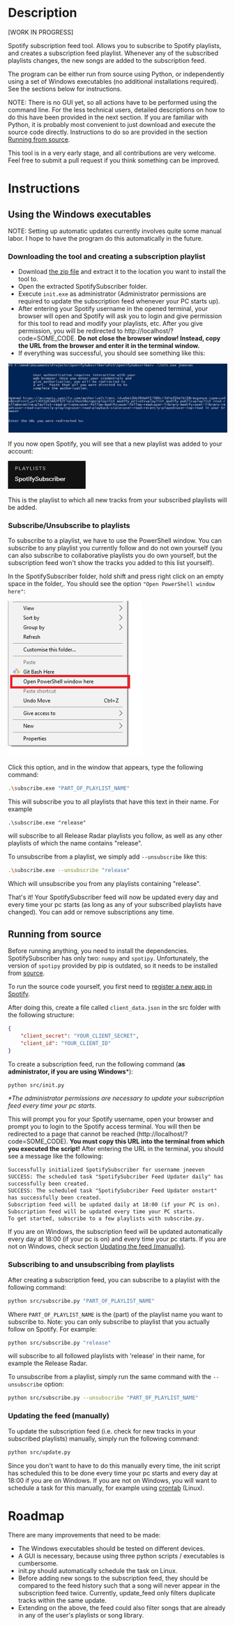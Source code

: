 # Description
[WORK IN PROGRESS]

Spotify subscription feed tool. Allows you to subscribe to Spotify playlists, and creates a subscription feed playlist. Whenever any of the subscribed playlists changes, the new songs are added to the subscription feed.

The program can be either run from source using Python, or independently using a set of Windows executables (no additional installations required). See the sections below for instructions.

NOTE: There is no GUI yet, so all actions have to be performed using the command line. For the less technical users, detailed descriptions on how to do this have been provided in the next section. If you are familiar with Python, it is probably most convenient to just download and execute the source code directly. Instructions to do so are provided in the section [Running from source](#source_code).

This tool is in a very early stage, and all contributions are very welcome. Feel free to submit a pull request if you think something can be improved.

# Instructions
## <a name="windows_executables"></a> Using the Windows executables
NOTE: Setting up automatic updates currently involves quite some manual labor. I hope to have the program do this automatically in the future.

### Downloading the tool and creating a subscription playlist
- Download [the zip file](https://github.com/jneeven/SpotifySubscriber/raw/master/SpotifySubscriber.zip) and extract it to the location you want to install the tool to.
- Open the extracted SpotifySubscriber folder.
- Execute `init.exe` as administrator (Administrator permissions are required to update the subscription feed whenever your PC starts up).
- After entering your Spotify username in the opened terminal, your browser will open and Spotify will ask you to login and give permission for this tool to read and modify your playlists, etc. After you give permission, you will be redirected to http://localhost/?code=SOME_CODE. **Do not close the browser window! Instead, copy the URL from the browser and enter it in the terminal window.** 
- If everything was successful, you should see something like this:

![powershell](docs/images/init.jpg)


If you now open Spotify, you will see that a new playlist was added to your account:

![playlist](docs/images/playlist.jpg)

This is the playlist to which all new tracks from your subscribed playlists will be added.

### Subscribe/Unsubscribe to playlists
To subscribe to a playlist, we have to use the PowerShell window. You can subscribe to any playlist you currently follow and do not own yourself (you can also subscribe to collaborative playlists you do own yourself, but the subscription feed won't show the tracks you added to this list yourself).

In the SpotifySubscriber folder, hold shift and press right click on an empty space in the folder,. You should see the option `"Open PowerShell window here"`:

![powershell](docs/images/open_powershell.png)

Click this option, and in the window that appears, type the following command:
```bash
.\subscribe.exe "PART_OF_PLAYLIST_NAME"
```
This will subscribe you to all playlists that have this text in their name. For example 
```
.\subscribe.exe "release"
``` 
will subscribe to all Release Radar playlists you follow, as well as any other playlists of which the name contains "release".

To unsubscribe from a playlist, we simply add `--unsubscribe` like this:
```bash
.\subscribe.exe --unsubscribe "release"
```
Which will unsubscribe you from any playlists containing "release".



That's it! Your SpotifySubscriber feed will now be updated every day and every time your pc starts (as long as any of your subscribed playlists have changed). You can add or remove subscriptions any time. 


## <a name="source_code"></a> Running from source
Before running anything, you need to install the dependencies. SpotifySubscriber has only two: `numpy` and `spotipy`. Unfortunately, the version of `spotipy` provided by pip is outdated, so it needs to be installed from [source](https://github.com/plamere/spotipy).

To run the source code yourself, you first need to [register a new app in Spotify](https://developer.spotify.com/dashboard/applications).

After doing this, create a file called `client_data.json` in the src folder with the following structure:
```JSON
{
    "client_secret": "YOUR_CLIENT_SECRET",
    "client_id": "YOUR_CLIENT_ID"
}
```

To create a subscription feed, run the following command (**as administrator, if you are using Windows***):
```bash
python src/init.py
```
_*The administrator permissions are necessary to update your subscription feed every time your pc starts._

This will prompt you for your Spotify username, open your browser and prompt you to login to the Spotify access terminal. You will then be redirected to a page that cannot be reached (http://localhost/?code=SOME_CODE). **You must copy this URL into the terminal from which you executed the script!**
After entering the URL in the terminal, you should see a message like the following:
```
Successfully initialized SpotifySubscriber for username jneeven
SUCCESS: The scheduled task "SpotifySubcriber Feed Updater daily" has successfully been created.
SUCCESS: The scheduled task "SpotifySubcriber Feed Updater onstart" has successfully been created.
Subscription feed will be updated daily at 18:00 (if your PC is on).
Subscription feed will be updated every time your PC starts.
To get started, subscribe to a few playlists with subscribe.py.
```

If you are on Windows, the subscription feed will be updated automatically every day at 18:00 (if your pc is on) and every time your pc starts. If you are not on Windows, check section [Updating the feed (manually)](#updating_feed).

### Subscribing to and unsubscribing from playlists
After creating a subscription feed, you can subscribe to a playlist with the following command:
```bash
python src/subscribe.py "PART_OF_PLAYLIST_NAME"
```
Where `PART_OF_PLAYLIST_NAME` is the (part) of the playlist name you want to subscribe to. Note: you can only subscribe to playlist that you actually follow on Spotify. For example: 
```bash
python src/subscribe.py "release"
``` 
will subscribe to all followed playlists with 'release' in their name, for example the Release Radar.

To unsubscribe from a playlist, simply run the same command with the `--unsubscribe` option:
```bash
python src/subscribe.py --unsubscribe "PART_OF_PLAYLIST_NAME"
```

### <a name="updating_feed"></a> Updating the feed (manually)
To update the subscription feed (i.e. check for new tracks in your subscribed playlists) manually, simply run the following command:
```bash
python src/update.py
```

Since you don't want to have to do this manually every time, the init script has scheduled this to be done every time your pc starts and every day at 18:00 if you are on Windows. If you are not on Windows, you will want to schedule a task for this manually, for example using [crontab](https://vitux.com/scheduling-a-task-on-linux-using-crontab/) (Linux).


# Roadmap
There are many improvements that need to be made:
- The Windows executables should be tested on different devices.
- A GUI is necessary, because using three python scripts / executables is cumbersome.
- init.py should automatically schedule the task on Linux.
- Before adding new songs to the subscription feed, they should be compared to the feed history such that a song will never appear in the subscription feed twice. Currently, update_feed only filters duplicate tracks within the same update.
- Extending on the above, the feed could also filter songs that are already in any of the user's playlists or song library.
